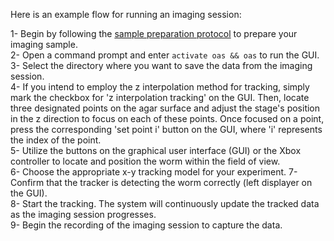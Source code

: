Here is an example flow for running an imaging session:

1- Begin by following the [sample preparation protocol](sample_preparation.md) to prepare your imaging sample.  
2- Open a command prompt and enter `activate oas && oas` to run the GUI.  
3- Select the directory where you want to save the data from the imaging session.  
4- If you intend to employ the z interpolation method for tracking, simply mark the checkbox for 'z interpolation tracking' on the GUI. Then, locate three designated points on the agar surface and adjust the stage's position in the z direction to focus on each of these points. Once focused on a point, press the corresponding 'set point i' button on the GUI, where 'i' represents the index of the point.  
5- Utilize the buttons on the graphical user interface (GUI) or the Xbox controller to locate and position the worm within the field of view.  
6- Choose the appropriate x-y tracking model for your experiment. 
7- Confirm that the tracker is detecting the worm correctly (left displayer on the GUI).  
8- Start the tracking. The system will continuously update the tracked data as the imaging session progresses.  
9- Begin the recording of the imaging session to capture the data.  
